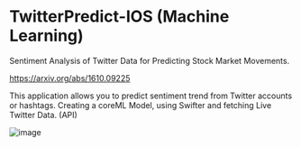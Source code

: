 # TwitterPredict-IOS (Machine Learning)

Sentiment Analysis of Twitter Data for Predicting Stock Market Movements.

https://arxiv.org/abs/1610.09225

This application allows you to predict sentiment trend from Twitter accounts or hashtags.
Creating a coreML Model, using Swifter and fetching Live Twitter Data. (API)

![image](https://user-images.githubusercontent.com/85323846/137538364-4f4b211d-fd8b-4ace-a499-7ee8c67b44bd.png)



